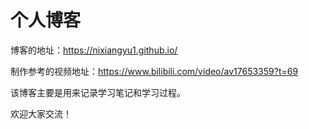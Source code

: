 # 个人博客

博客的地址：<https://nixiangyu1.github.io/>

制作参考的视频地址：<https://www.bilibili.com/video/av17653359?t=69>

该博客主要是用来记录学习笔记和学习过程。

欢迎大家交流！

